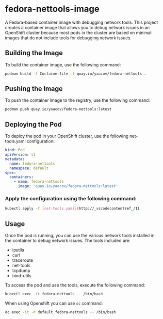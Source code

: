 # fedora-nettools-image

A Fedora-based container image with debugging network tools. This project creates a container image that allows you to debug network issues in an OpenShift cluster because most pods in the cluster are based on minimal images that do not include tools for debugging network issues.

## Building the Image

To build the container image, use the following command:
```sh
podman build -f Containerfile -t quay.io/yaacov/fedora-nettools .
```

## Pushing the Image
To push the container image to the registry, use the following command:

```sh
podman push quay.io/yaacov/fedora-nettools:latest
```

## Deploying the Pod
To deploy the pod in your OpenShift cluster, use the following net-tools.yaml configuration:

```yaml
kind: Pod
apiVersion: v1
metadata:
  name: fedora-nettools
  namespace: default
spec:
  containers:
    - name: fedora-nettools
      image: 'quay.io/yaacov/fedora-nettools:latest'
```

### Apply the configuration using the following command:

```sh
kubectl apply -f [net-tools.yaml](http://_vscodecontentref_/1)
```

## Usage
Once the pod is running, you can use the various network tools installed in the container to debug network issues. The tools included are:

  - iputils
  - curl
  - traceroute
  - net-tools
  - tcpdump
  - bind-utils

To access the pod and use the tools, execute the following command:

```sh
kubectl exec -it fedora-nettools -- /bin/bash
```

When using Openshift you can use `oc` command:

```sh
oc exec -it -n default fedora-nettools -- /bin/bash
```